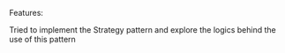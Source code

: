 
Features:

Tried to implement the Strategy pattern and explore the logics behind the use of this pattern